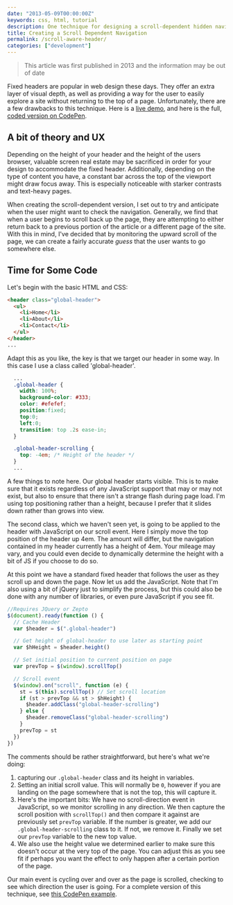 ```yaml
---
date: "2013-05-09T00:00:00Z"
keywords: css, html, tutorial
description: One technique for designing a scroll-dependent hidden navigation bar
title: Creating a Scroll Dependent Navigation
permalink: /scroll-aware-header/
categories: ["development"]
---
```


> This article was first published in 2013 and the information may be out of date

Fixed headers are popular in web design these days. They offer an extra layer of visual depth, as well as providing a way for the user to easily explore a site without returning to the top of a page. Unfortunately, there are a few drawbacks to this technique. Here is a [live demo](http://codepen.io/markmichon/full/yicGB), and here is the full, [coded version on CodePen](http://codepen.io/markmichon/pen/yicGB).

## A bit of theory and UX

Depending on the height of your header and the height of the users browser, valuable screen real estate may be sacrificed in order for your design to accommodate the fixed header. Additionally, depending on the type of content you have, a constant bar across the top of the viewport might draw focus away. This is especially noticeable with starker contrasts and text-heavy pages.

When creating the scroll-dependent version, I set out to try and anticipate when the user might want to check the navigation. Generally, we find that when a user begins to scroll back up the page, they are attempting to either return back to a previous portion of the article or a different page of the site. With this in mind, I've decided that by monitoring the upward scroll of the page, we can create a fairly accurate *guess* that the user wants to go somewhere else.

## Time for Some Code

Let's begin with the basic HTML and CSS:

```html
<header class="global-header">
  <ul>
    <li>Home</li>
    <li>About</li>
    <li>Contact</li>
  </ul>
</header>
...
```

Adapt this as you like, the key is that we target our header in some way. In this case I use a class called 'global-header'.

```css
  ...
  .global-header {
    width: 100%;
    background-color: #333;
    color: #efefef;
    position:fixed;
    top:0;
    left:0;
    transition: top .2s ease-in;
  }

  .global-header-scrolling {
    top: -4em; /* Height of the header */
  }
  ...
```

A few things to note here. Our global header starts visible. This is to make sure that it exists regardless of any JavaScript support that may or may not exist, but also to ensure that there isn't a strange flash during page load. I'm using top positioning rather than a height, because I prefer that it slides down rather than grows into view.

The second class, which we haven't seen yet, is going to be applied to the header with JavaScript on our scroll event. Here I simply move the top position of the header up 4em. The amount will differ, but the navigation contained in my header currently has a height of 4em. Your mileage may vary, and you could even decide to dynamically determine the height with a bit of JS if you choose to do so.

At this point we have a standard fixed header that follows the user as they scroll up and down the page. Now let us add the JavaScript. Note that I'm also using a bit of jQuery just to simplify the process, but this could also be done with any number of libraries, or even pure JavaScript if you see fit.

```js
//Requires JQuery or Zepto
$(document).ready(function () {
  // Cache Header
  var $header = $(".global-header")

  // Get height of global-header to use later as starting point
  var $hHeight = $header.height()

  // Set initial position to current position on page
  var prevTop = $(window).scrollTop()

  // Scroll event
  $(window).on("scroll", function (e) {
    st = $(this).scrollTop() // Set scroll location
    if (st > prevTop && st > $hHeight) {
      $header.addClass("global-header-scrolling")
    } else {
      $header.removeClass("global-header-scrolling")
    }
    prevTop = st
  })
})
```

The comments should be rather straightforward, but here's what we're doing:

1. capturing our `.global-header` class and its height in variables.
2. Setting an initial scroll value. This will normally be `0`, however if you are landing on the page somewhere that is not the top, this will capture it.
3. Here's the important bits: We have no scroll-direction event in JavaScript, so we monitor scrolling in any direction. We then capture the scroll position with `scrollTop()` and then compare it against are previously set `prevTop` variable. If the number is greater, we add our `.global-header-scrolling` class to it. If not, we remove it. Finally we set our `prevTop` variable to the new top value.
4. We also use the height value we determined earlier to make sure this doesn't occur at the very top of the page. You can adjust this as you see fit if perhaps you want the effect to only happen after a certain portion of the page.

Our main event is cycling over and over as the page is scrolled, checking to see which direction the user is going. For a complete version of this technique, see [this CodePen example](http://codepen.io/markmichon/pen/yicGB).
